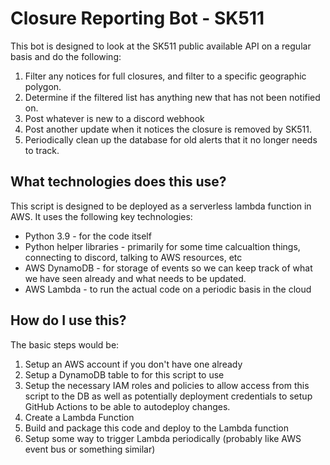 # Closure Reporting Bot - SK511
This bot is designed to look at the SK511 public available API on a regular basis and do the following:
1. Filter any notices for full closures, and filter to a specific geographic polygon.
2. Determine if the filtered list has anything new that has not been notified on.
3. Post whatever is new to a discord webhook
4. Post another update when it notices the closure is removed by SK511.
5. Periodically clean up the database for old alerts that it no longer needs to track.


## What technologies does this use?
This script is designed to be deployed as a serverless lambda function in AWS. It uses the following key technologies:
* Python 3.9 - for the code itself
* Python helper libraries - primarily for some time calcualtion things, connecting to discord, talking to AWS resources, etc
* AWS DynamoDB - for storage of events so we can keep track of what we have seen already and what needs to be updated.
* AWS Lambda - to run the actual code on a periodic basis in the cloud

## How do I use this?
The basic steps would be:
1. Setup an AWS account if you don't have one already
2. Setup a DynamoDB table to for this script to use
3. Setup the necessary IAM roles and policies to allow access from this script to the DB as well as potentially deployment credentials to setup GitHub Actions to be able to autodeploy changes.
4. Create a Lambda Function
5. Build and package this code and deploy to the Lambda function
6. Setup some way to trigger Lambda periodically (probably like AWS event bus or something similar)

